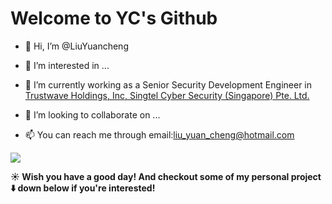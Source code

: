 # Welcome to YC's Github

- 👋 Hi, I’m @LiuYuancheng
- 👀 I’m interested in ...
- 🌱 I’m currently working as a Senior Security Development Engineer in [Trustwave Holdings, Inc, Singtel Cyber Security (Singapore) Pte. Ltd.](https://www.trustwave.com/en-us/)

- 💞️ I’m looking to collaborate on ...
- 📫 You can reach me through email:liu_yuan_cheng@hotmail.com 

![](https://github-readme-stats.vercel.app/api?username=LiuYuancheng)



<!---
LiuYuancheng/LiuYuancheng is a ✨ special ✨ repository because its `README.md` (this file) appears on your GitHub profile.
You can click the Preview link to take a look at your changes.
--->

**☀️ Wish you have a good day! And checkout some of my personal project :arrow_down: down below if you're interested!**